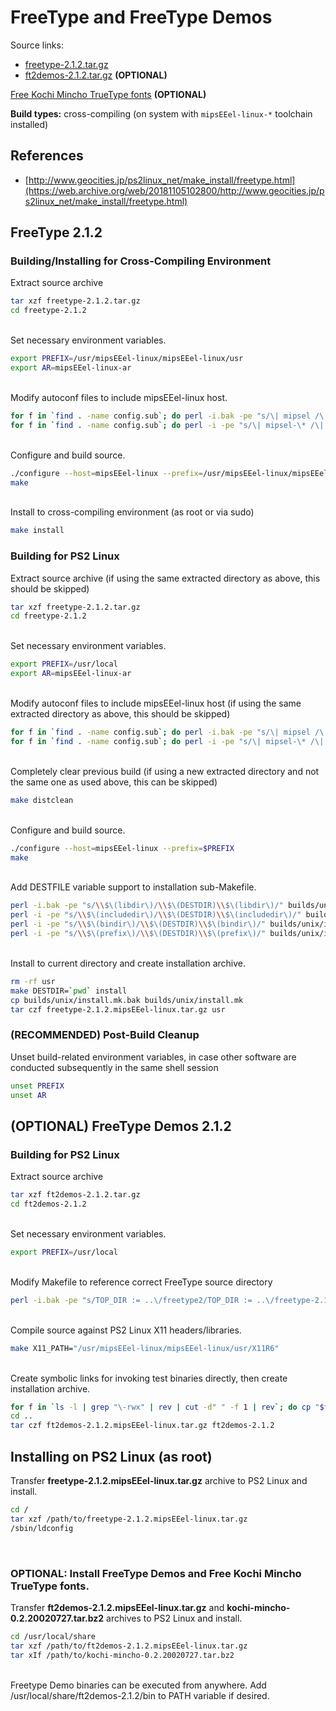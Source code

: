 # FreeType and FreeType Demos

Source links:  
* [freetype-2.1.2.tar.gz](https://sourceforge.net/projects/freetype/files/OldFiles/freetype-2.1.2.tar.gz/download)
* [ft2demos-2.1.2.tar.gz](https://sourceforge.net/projects/freetype/files/OldFiles/ft2demos-2.1.2.tar.gz/download) **(OPTIONAL)**

[Free Kochi Mincho TrueType fonts](https://web.archive.org/web/20020802093141/http://www.on.cs.keio.ac.jp/~yasu/linux/fonts/kochi-mincho-0.2.20020727.tar.bz2) **(OPTIONAL)**

**Build types:** cross-compiling (on system with ```mipsEEel-linux-*``` toolchain installed)

## References

* [http://www.geocities.jp/ps2linux_net/make_install/freetype.html](https://web.archive.org/web/20181105102800/http://www.geocities.jp/ps2linux_net/make_install/freetype.html)

## FreeType 2.1.2

### Building/Installing for Cross-Compiling Environment

Extract source archive
```bash
tar xzf freetype-2.1.2.tar.gz
cd freetype-2.1.2
```

&nbsp;  
Set necessary environment variables.
```bash
export PREFIX=/usr/mipsEEel-linux/mipsEEel-linux/usr
export AR=mipsEEel-linux-ar
```

&nbsp;  
Modify autoconf files to include mipsEEel-linux host.
```bash
for f in `find . -name config.sub`; do perl -i.bak -pe "s/\| mipsel /\| mipsel \| mipsEEel /" "$f"; done
for f in `find . -name config.sub`; do perl -i -pe "s/\| mipsel-\* /\| mipsel-\* | mipsEEel-* /" "$f"; done
```

&nbsp;  
Configure and build source.
```bash
./configure --host=mipsEEel-linux --prefix=/usr/mipsEEel-linux/mipsEEel-linux/usr
make
```

&nbsp;  
Install to cross-compiling environment (as root or via sudo)
```bash
make install
```

### Building for PS2 Linux

Extract source archive (if using the same extracted directory as above, this should be skipped)
```bash
tar xzf freetype-2.1.2.tar.gz
cd freetype-2.1.2
```
  
&nbsp;  
Set necessary environment variables.
```bash
export PREFIX=/usr/local
export AR=mipsEEel-linux-ar
```

&nbsp;  
Modify autoconf files to include mipsEEel-linux host (if using the same extracted directory as above, this should be skipped)
```bash
for f in `find . -name config.sub`; do perl -i.bak -pe "s/\| mipsel /\| mipsel \| mipsEEel /" "$f"; done
for f in `find . -name config.sub`; do perl -i -pe "s/\| mipsel-\* /\| mipsel-\* | mipsEEel-* /" "$f"; done
```

&nbsp;  
Completely clear previous build (if using a new extracted directory and not the same one as used above, this can be skipped)
```bash
make distclean
```

&nbsp;  
Configure and build source.
```bash
./configure --host=mipsEEel-linux --prefix=$PREFIX
make
```

&nbsp;  
Add DESTFILE variable support to installation sub-Makefile.
```bash
perl -i.bak -pe "s/\\$\(libdir\)/\\$\(DESTDIR)\\$\(libdir\)/" builds/unix/install.mk
perl -i -pe "s/\\$\(includedir\)/\\$\(DESTDIR)\\$\(includedir\)/" builds/unix/install.mk
perl -i -pe "s/\\$\(bindir\)/\\$\(DESTDIR)\\$\(bindir\)/" builds/unix/install.mk
perl -i -pe "s/\\$\(prefix\)/\\$\(DESTDIR)\\$\(prefix\)/" builds/unix/install.mk
```

&nbsp;  
Install to current directory and create installation archive.
```bash
rm -rf usr
make DESTDIR=`pwd` install
cp builds/unix/install.mk.bak builds/unix/install.mk
tar czf freetype-2.1.2.mipsEEel-linux.tar.gz usr
```

### (RECOMMENDED) Post-Build Cleanup

Unset build-related environment variables, in case other software are conducted subsequently in the same shell session
```bash
unset PREFIX
unset AR
```

## (OPTIONAL) FreeType Demos 2.1.2

### Building for PS2 Linux

Extract source archive
```bash
tar xzf ft2demos-2.1.2.tar.gz
cd ft2demos-2.1.2
```

&nbsp;  
Set necessary environment variables.
```bash
export PREFIX=/usr/local
```

&nbsp;  
Modify Makefile to reference correct FreeType source directory
```bash
perl -i.bak -pe "s/TOP_DIR := ..\/freetype2/TOP_DIR := ..\/freetype-2.1.2/" Makefile
```

&nbsp;  
Compile source against PS2 Linux X11 headers/libraries.
```bash
make X11_PATH="/usr/mipsEEel-linux/mipsEEel-linux/usr/X11R6"
```

&nbsp;  
Create symbolic links for invoking test binaries directly, then create installation archive.
```bash
for f in `ls -l | grep "\-rwx" | rev | cut -d" " -f 1 | rev`; do cp "$f" ${f}.bak; rm "$f"; ln -s .libs/$f $f; done #skips over wrapper scripts and sets up binaries to be called directly via symlinks
cd ..
tar czf ft2demos-2.1.2.mipsEEel-linux.tar.gz ft2demos-2.1.2
```

## Installing on PS2 Linux (as root)

Transfer **freetype-2.1.2.mipsEEel-linux.tar.gz** archive to PS2 Linux and install.
```bash
cd /
tar xzf /path/to/freetype-2.1.2.mipsEEel-linux.tar.gz
/sbin/ldconfig
```

&nbsp;  
### **OPTIONAL:** Install FreeType Demos and Free Kochi Mincho TrueType fonts.

Transfer **ft2demos-2.1.2.mipsEEel-linux.tar.gz** and **kochi-mincho-0.2.20020727.tar.bz2** archives to PS2 Linux and install.
```bash
cd /usr/local/share
tar xzf /path/to/ft2demos-2.1.2.mipsEEel-linux.tar.gz
tar xIf /path/to/kochi-mincho-0.2.20020727.tar.bz2
```

&nbsp;  
Freetype Demo binaries can be executed from anywhere. Add /usr/local/share/ft2demos-2.1.2/bin to PATH variable if desired.

